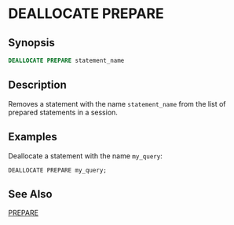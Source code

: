 
DEALLOCATE PREPARE
==================

Synopsis
--------

``` sql
DEALLOCATE PREPARE statement_name
```

Description
-----------

Removes a statement with the name `statement_name` from the list of prepared statements in a session.

Examples
--------

Deallocate a statement with the name `my_query`:

    DEALLOCATE PREPARE my_query;

See Also
--------

[PREPARE](./prepare.md)

